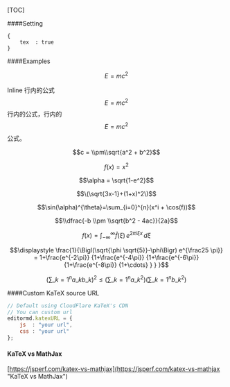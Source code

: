 [TOC]

####Setting

    {
        tex  : true
    }

####Examples
            
$$E=mc^2$$

Inline 行内的公式$$E=mc^2$$行内的公式，行内的$$E=mc^2$$公式。

$$c = \\pm\\sqrt{a^2 + b^2}$$

$$f(x) = x^2$$

$$\alpha = \sqrt{1-e^2}$$

$$\(\sqrt{3x-1}+(1+x)^2\)$$
             
$$\sin(\alpha)^{\theta}=\sum_{i=0}^{n}(x^i + \cos(f))$$

$$\\dfrac{-b \\pm \\sqrt{b^2 - 4ac}}{2a}$$

$$f(x) = \int_{-\infty}^\infty\hat f(\xi)\,e^{2 \pi i \xi x}\,d\xi$$

$$\displaystyle \frac{1}{\Bigl(\sqrt{\phi \sqrt{5}}-\phi\Bigr) e^{\frac25 \pi}} = 1+\frac{e^{-2\pi}} {1+\frac{e^{-4\pi}} {1+\frac{e^{-6\pi}} {1+\frac{e^{-8\pi}} {1+\cdots} } } }$$

$$\displaystyle \left( \sum\_{k=1}^n a\_k b\_k \right)^2 \leq \left( \sum\_{k=1}^n a\_k^2 \right) \left( \sum\_{k=1}^n b\_k^2 \right)$$

####Custom KaTeX source URL

```javascript
// Default using CloudFlare KaTeX's CDN
// You can custom url
editormd.katexURL = {
    js  : "your url",
    css : "your url"
};
```

#### KaTeX vs MathJax

[https://jsperf.com/katex-vs-mathjax](https://jsperf.com/katex-vs-mathjax "KaTeX vs MathJax")
